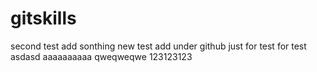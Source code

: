 # gitskills
second test
add sonthing new
test
add under github
just for test
for test
asdasd
aaaaaaaaaa
qweqweqwe
123123123